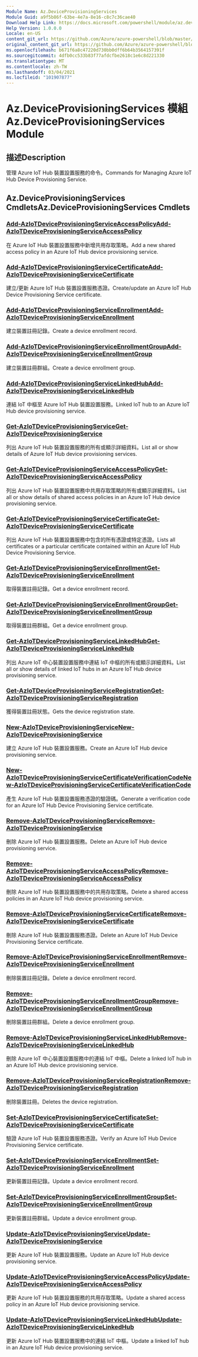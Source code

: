 ```yaml
---
Module Name: Az.DeviceProvisioningServices
Module Guid: a9f5b86f-63be-4e7a-8e16-c8c7c36cae40
Download Help Link: https://docs.microsoft.com/powershell/module/az.deviceprovisioningservices
Help Version: 1.0.0.0
Locale: en-US
content_git_url: https://github.com/Azure/azure-powershell/blob/master/src/DeviceProvisioningServices/DeviceProvisioningServices/help/Az.DeviceProvisioningServices.md
original_content_git_url: https://github.com/Azure/azure-powershell/blob/master/src/DeviceProvisioningServices/DeviceProvisioningServices/help/Az.DeviceProvisioningServices.md
ms.openlocfilehash: b671f6a8c47220d730bb0dff6b64b3564157391f
ms.sourcegitcommit: 4dfb0cc533b83f77afdcfbe2618c1e6c8d221330
ms.translationtype: MT
ms.contentlocale: zh-TW
ms.lasthandoff: 03/04/2021
ms.locfileid: "101907877"
---
```

# <span data-ttu-id="6ce2d-101">Az.DeviceProvisioningServices 模組</span><span class="sxs-lookup"><span data-stu-id="6ce2d-101">Az.DeviceProvisioningServices Module</span></span>
## <span data-ttu-id="6ce2d-102">描述</span><span class="sxs-lookup"><span data-stu-id="6ce2d-102">Description</span></span>
<span data-ttu-id="6ce2d-103">管理 Azure IoT Hub 裝置設置服務的命令。</span><span class="sxs-lookup"><span data-stu-id="6ce2d-103">Commands for Managing Azure IoT Hub Device Provisioning Service.</span></span>

## <span data-ttu-id="6ce2d-104">Az.DeviceProvisioningServices Cmdlets</span><span class="sxs-lookup"><span data-stu-id="6ce2d-104">Az.DeviceProvisioningServices Cmdlets</span></span>
### [<span data-ttu-id="6ce2d-105">Add-AzIoTDeviceProvisioningServiceAccessPolicy</span><span class="sxs-lookup"><span data-stu-id="6ce2d-105">Add-AzIoTDeviceProvisioningServiceAccessPolicy</span></span>](Add-AzIoTDeviceProvisioningServiceAccessPolicy.md)
<span data-ttu-id="6ce2d-106">在 Azure IoT Hub 裝置設置服務中新增共用存取策略。</span><span class="sxs-lookup"><span data-stu-id="6ce2d-106">Add a new shared access policy in an Azure IoT Hub device provisioning service.</span></span>

### [<span data-ttu-id="6ce2d-107">Add-AzIoTDeviceProvisioningServiceCertificate</span><span class="sxs-lookup"><span data-stu-id="6ce2d-107">Add-AzIoTDeviceProvisioningServiceCertificate</span></span>](Add-AzIoTDeviceProvisioningServiceCertificate.md)
<span data-ttu-id="6ce2d-108">建立/更新 Azure IoT Hub 裝置設置服務憑證。</span><span class="sxs-lookup"><span data-stu-id="6ce2d-108">Create/update an Azure IoT Hub Device Provisioning Service certificate.</span></span>

### [<span data-ttu-id="6ce2d-109">Add-AzIoTDeviceProvisioningServiceEnrollment</span><span class="sxs-lookup"><span data-stu-id="6ce2d-109">Add-AzIoTDeviceProvisioningServiceEnrollment</span></span>](Add-AzIoTDeviceProvisioningServiceEnrollment.md)
<span data-ttu-id="6ce2d-110">建立裝置註冊記錄。</span><span class="sxs-lookup"><span data-stu-id="6ce2d-110">Create a device enrollment record.</span></span>

### [<span data-ttu-id="6ce2d-111">Add-AzIoTDeviceProvisioningServiceEnrollmentGroup</span><span class="sxs-lookup"><span data-stu-id="6ce2d-111">Add-AzIoTDeviceProvisioningServiceEnrollmentGroup</span></span>](Add-AzIoTDeviceProvisioningServiceEnrollmentGroup.md)
<span data-ttu-id="6ce2d-112">建立裝置註冊群組。</span><span class="sxs-lookup"><span data-stu-id="6ce2d-112">Create a device enrollment group.</span></span>

### [<span data-ttu-id="6ce2d-113">Add-AzIoTDeviceProvisioningServiceLinkedHub</span><span class="sxs-lookup"><span data-stu-id="6ce2d-113">Add-AzIoTDeviceProvisioningServiceLinkedHub</span></span>](Add-AzIoTDeviceProvisioningServiceLinkedHub.md)
<span data-ttu-id="6ce2d-114">連結 IoT 中樞至 Azure IoT Hub 裝置設置服務。</span><span class="sxs-lookup"><span data-stu-id="6ce2d-114">Linked IoT hub to an Azure IoT Hub device provisioning service.</span></span>

### [<span data-ttu-id="6ce2d-115">Get-AzIoTDeviceProvisioningService</span><span class="sxs-lookup"><span data-stu-id="6ce2d-115">Get-AzIoTDeviceProvisioningService</span></span>](Get-AzIoTDeviceProvisioningService.md)
<span data-ttu-id="6ce2d-116">列出 Azure IoT Hub 裝置設置服務的所有或顯示詳細資料。</span><span class="sxs-lookup"><span data-stu-id="6ce2d-116">List all or show details of Azure IoT Hub device provisioning services.</span></span>

### [<span data-ttu-id="6ce2d-117">Get-AzIoTDeviceProvisioningServiceAccessPolicy</span><span class="sxs-lookup"><span data-stu-id="6ce2d-117">Get-AzIoTDeviceProvisioningServiceAccessPolicy</span></span>](Get-AzIoTDeviceProvisioningServiceAccessPolicy.md)
<span data-ttu-id="6ce2d-118">列出 Azure IoT Hub 裝置設置服務中共用存取策略的所有或顯示詳細資料。</span><span class="sxs-lookup"><span data-stu-id="6ce2d-118">List all or show details of shared access policies in an Azure IoT Hub device provisioning service.</span></span>

### [<span data-ttu-id="6ce2d-119">Get-AzIoTDeviceProvisioningServiceCertificate</span><span class="sxs-lookup"><span data-stu-id="6ce2d-119">Get-AzIoTDeviceProvisioningServiceCertificate</span></span>](Get-AzIoTDeviceProvisioningServiceCertificate.md)
<span data-ttu-id="6ce2d-120">列出 Azure IoT Hub 裝置設置服務中包含的所有憑證或特定憑證。</span><span class="sxs-lookup"><span data-stu-id="6ce2d-120">Lists all certificates or a particular certificate contained within an Azure IoT Hub Device Provisioning Service.</span></span>

### [<span data-ttu-id="6ce2d-121">Get-AzIoTDeviceProvisioningServiceEnrollment</span><span class="sxs-lookup"><span data-stu-id="6ce2d-121">Get-AzIoTDeviceProvisioningServiceEnrollment</span></span>](Get-AzIoTDeviceProvisioningServiceEnrollment.md)
<span data-ttu-id="6ce2d-122">取得裝置註冊記錄。</span><span class="sxs-lookup"><span data-stu-id="6ce2d-122">Get a device enrollment record.</span></span>

### [<span data-ttu-id="6ce2d-123">Get-AzIoTDeviceProvisioningServiceEnrollmentGroup</span><span class="sxs-lookup"><span data-stu-id="6ce2d-123">Get-AzIoTDeviceProvisioningServiceEnrollmentGroup</span></span>](Get-AzIoTDeviceProvisioningServiceEnrollmentGroup.md)
<span data-ttu-id="6ce2d-124">取得裝置註冊群組。</span><span class="sxs-lookup"><span data-stu-id="6ce2d-124">Get a device enrollment group.</span></span>

### [<span data-ttu-id="6ce2d-125">Get-AzIoTDeviceProvisioningServiceLinkedHub</span><span class="sxs-lookup"><span data-stu-id="6ce2d-125">Get-AzIoTDeviceProvisioningServiceLinkedHub</span></span>](Get-AzIoTDeviceProvisioningServiceLinkedHub.md)
<span data-ttu-id="6ce2d-126">列出 Azure IoT 中心裝置設置服務中連結 IoT 中樞的所有或顯示詳細資料。</span><span class="sxs-lookup"><span data-stu-id="6ce2d-126">List all or show details of linked IoT hubs in an Azure IoT Hub device provisioning service.</span></span>

### [<span data-ttu-id="6ce2d-127">Get-AzIoTDeviceProvisioningServiceRegistration</span><span class="sxs-lookup"><span data-stu-id="6ce2d-127">Get-AzIoTDeviceProvisioningServiceRegistration</span></span>](Get-AzIoTDeviceProvisioningServiceRegistration.md)
<span data-ttu-id="6ce2d-128">獲得裝置註冊狀態。</span><span class="sxs-lookup"><span data-stu-id="6ce2d-128">Gets the device registration state.</span></span>

### [<span data-ttu-id="6ce2d-129">New-AzIoTDeviceProvisioningService</span><span class="sxs-lookup"><span data-stu-id="6ce2d-129">New-AzIoTDeviceProvisioningService</span></span>](New-AzIoTDeviceProvisioningService.md)
<span data-ttu-id="6ce2d-130">建立 Azure IoT Hub 裝置設置服務。</span><span class="sxs-lookup"><span data-stu-id="6ce2d-130">Create an Azure IoT Hub device provisioning service.</span></span>

### [<span data-ttu-id="6ce2d-131">New-AzIoTDeviceProvisioningServiceCertificateVerificationCode</span><span class="sxs-lookup"><span data-stu-id="6ce2d-131">New-AzIoTDeviceProvisioningServiceCertificateVerificationCode</span></span>](New-AzIoTDeviceProvisioningServiceCertificateVerificationCode.md)
<span data-ttu-id="6ce2d-132">產生 Azure IoT Hub 裝置設置服務憑證的驗證碼。</span><span class="sxs-lookup"><span data-stu-id="6ce2d-132">Generate a verification code for an Azure IoT Hub Device Provisioning Service certificate.</span></span>

### [<span data-ttu-id="6ce2d-133">Remove-AzIoTDeviceProvisioningService</span><span class="sxs-lookup"><span data-stu-id="6ce2d-133">Remove-AzIoTDeviceProvisioningService</span></span>](Remove-AzIoTDeviceProvisioningService.md)
<span data-ttu-id="6ce2d-134">刪除 Azure IoT Hub 裝置設置服務。</span><span class="sxs-lookup"><span data-stu-id="6ce2d-134">Delete an Azure IoT Hub device provisioning service.</span></span>

### [<span data-ttu-id="6ce2d-135">Remove-AzIoTDeviceProvisioningServiceAccessPolicy</span><span class="sxs-lookup"><span data-stu-id="6ce2d-135">Remove-AzIoTDeviceProvisioningServiceAccessPolicy</span></span>](Remove-AzIoTDeviceProvisioningServiceAccessPolicy.md)
<span data-ttu-id="6ce2d-136">刪除 Azure IoT Hub 裝置設置服務中的共用存取策略。</span><span class="sxs-lookup"><span data-stu-id="6ce2d-136">Delete a shared access policies in an Azure IoT Hub device provisioning service.</span></span>

### [<span data-ttu-id="6ce2d-137">Remove-AzIoTDeviceProvisioningServiceCertificate</span><span class="sxs-lookup"><span data-stu-id="6ce2d-137">Remove-AzIoTDeviceProvisioningServiceCertificate</span></span>](Remove-AzIoTDeviceProvisioningServiceCertificate.md)
<span data-ttu-id="6ce2d-138">刪除 Azure IoT Hub 裝置設置服務憑證。</span><span class="sxs-lookup"><span data-stu-id="6ce2d-138">Delete an Azure IoT Hub Device Provisioning Service certificate.</span></span>

### [<span data-ttu-id="6ce2d-139">Remove-AzIoTDeviceProvisioningServiceEnrollment</span><span class="sxs-lookup"><span data-stu-id="6ce2d-139">Remove-AzIoTDeviceProvisioningServiceEnrollment</span></span>](Remove-AzIoTDeviceProvisioningServiceEnrollment.md)
<span data-ttu-id="6ce2d-140">刪除裝置註冊記錄。</span><span class="sxs-lookup"><span data-stu-id="6ce2d-140">Delete a device enrollment record.</span></span>

### [<span data-ttu-id="6ce2d-141">Remove-AzIoTDeviceProvisioningServiceEnrollmentGroup</span><span class="sxs-lookup"><span data-stu-id="6ce2d-141">Remove-AzIoTDeviceProvisioningServiceEnrollmentGroup</span></span>](Remove-AzIoTDeviceProvisioningServiceEnrollmentGroup.md)
<span data-ttu-id="6ce2d-142">刪除裝置註冊群組。</span><span class="sxs-lookup"><span data-stu-id="6ce2d-142">Delete a device enrollment group.</span></span>

### [<span data-ttu-id="6ce2d-143">Remove-AzIoTDeviceProvisioningServiceLinkedHub</span><span class="sxs-lookup"><span data-stu-id="6ce2d-143">Remove-AzIoTDeviceProvisioningServiceLinkedHub</span></span>](Remove-AzIoTDeviceProvisioningServiceLinkedHub.md)
<span data-ttu-id="6ce2d-144">刪除 Azure IoT 中心裝置設置服務中的連結 IoT 中樞。</span><span class="sxs-lookup"><span data-stu-id="6ce2d-144">Delete a linked IoT hub in an Azure IoT Hub device provisioning service.</span></span>

### [<span data-ttu-id="6ce2d-145">Remove-AzIoTDeviceProvisioningServiceRegistration</span><span class="sxs-lookup"><span data-stu-id="6ce2d-145">Remove-AzIoTDeviceProvisioningServiceRegistration</span></span>](Remove-AzIoTDeviceProvisioningServiceRegistration.md)
<span data-ttu-id="6ce2d-146">刪除裝置註冊。</span><span class="sxs-lookup"><span data-stu-id="6ce2d-146">Deletes the device registration.</span></span>

### [<span data-ttu-id="6ce2d-147">Set-AzIoTDeviceProvisioningServiceCertificate</span><span class="sxs-lookup"><span data-stu-id="6ce2d-147">Set-AzIoTDeviceProvisioningServiceCertificate</span></span>](Set-AzIoTDeviceProvisioningServiceCertificate.md)
<span data-ttu-id="6ce2d-148">驗證 Azure IoT Hub 裝置設置服務憑證。</span><span class="sxs-lookup"><span data-stu-id="6ce2d-148">Verify an Azure IoT Hub Device Provisioning Service certificate.</span></span>

### [<span data-ttu-id="6ce2d-149">Set-AzIoTDeviceProvisioningServiceEnrollment</span><span class="sxs-lookup"><span data-stu-id="6ce2d-149">Set-AzIoTDeviceProvisioningServiceEnrollment</span></span>](Set-AzIoTDeviceProvisioningServiceEnrollment.md)
<span data-ttu-id="6ce2d-150">更新裝置註冊記錄。</span><span class="sxs-lookup"><span data-stu-id="6ce2d-150">Update a device enrollment record.</span></span>

### [<span data-ttu-id="6ce2d-151">Set-AzIoTDeviceProvisioningServiceEnrollmentGroup</span><span class="sxs-lookup"><span data-stu-id="6ce2d-151">Set-AzIoTDeviceProvisioningServiceEnrollmentGroup</span></span>](Set-AzIoTDeviceProvisioningServiceEnrollmentGroup.md)
<span data-ttu-id="6ce2d-152">更新裝置註冊群組。</span><span class="sxs-lookup"><span data-stu-id="6ce2d-152">Update a device enrollment group.</span></span>

### [<span data-ttu-id="6ce2d-153">Update-AzIoTDeviceProvisioningService</span><span class="sxs-lookup"><span data-stu-id="6ce2d-153">Update-AzIoTDeviceProvisioningService</span></span>](Update-AzIoTDeviceProvisioningService.md)
<span data-ttu-id="6ce2d-154">更新 Azure IoT Hub 裝置設置服務。</span><span class="sxs-lookup"><span data-stu-id="6ce2d-154">Update an Azure IoT Hub device provisioning service.</span></span>

### [<span data-ttu-id="6ce2d-155">Update-AzIoTDeviceProvisioningServiceAccessPolicy</span><span class="sxs-lookup"><span data-stu-id="6ce2d-155">Update-AzIoTDeviceProvisioningServiceAccessPolicy</span></span>](Update-AzIoTDeviceProvisioningServiceAccessPolicy.md)
<span data-ttu-id="6ce2d-156">更新 Azure IoT Hub 裝置設置服務的共用存取策略。</span><span class="sxs-lookup"><span data-stu-id="6ce2d-156">Update a shared access policy in an Azure IoT Hub device provisioning service.</span></span>

### [<span data-ttu-id="6ce2d-157">Update-AzIoTDeviceProvisioningServiceLinkedHub</span><span class="sxs-lookup"><span data-stu-id="6ce2d-157">Update-AzIoTDeviceProvisioningServiceLinkedHub</span></span>](Update-AzIoTDeviceProvisioningServiceLinkedHub.md)
<span data-ttu-id="6ce2d-158">更新 Azure IoT Hub 裝置設置服務中的連結 IoT 中樞。</span><span class="sxs-lookup"><span data-stu-id="6ce2d-158">Update a linked IoT hub in an Azure IoT Hub device provisioning service.</span></span>

